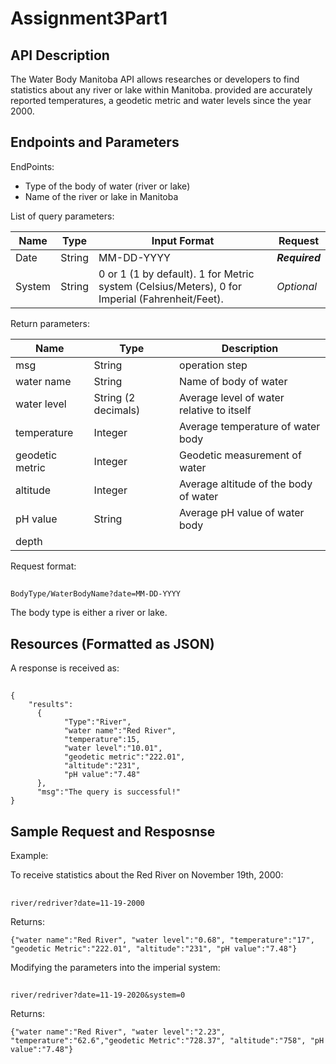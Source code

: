 # Assignment3Part1
## API Description  
The Water Body Manitoba API allows researches or developers to find statistics about any river or lake within Manitoba.
provided are accurately reported temperatures, a geodetic metric and water levels since the year 2000.

## Endpoints and Parameters

EndPoints:
- Type of the body of water (river or lake)
- Name of the river or lake in Manitoba

List of query parameters:  

|Name|Type|Input Format |Request|
| ---- | ---- | ---- | ---- |
|Date |String |MM-DD-YYYY| ***Required***|
|System |String| 0 or 1 (1 by default). 1 for Metric system (Celsius/Meters), 0 for Imperial (Fahrenheit/Feet). |*Optional*|

Return parameters:

|Name|Type|Description|
| ---- | ---- | ---- |
|msg|String|operation step
|water name| String |Name of body of water
|water level |String (2 decimals)|Average level of water relative to itself
|temperature |Integer|Average temperature of water body
|geodetic metric|Integer|Geodetic measurement of water
|altitude |Integer|Average altitude of the body of water
|pH value |String|Average pH value of water body
|depth|

Request format:
##
    BodyType/WaterBodyName?date=MM-DD-YYYY
    
The body type is either a river or lake.

## Resources (Formatted as JSON)  

A response is received as:
##
```
{
    "results":
      {
            "Type":"River",
            "water name":"Red River",
            "temperature":15,
            "water level":"10.01",
            "geodetic metric":"222.01",
            "altitude":"231",
            "pH value":"7.48"
      },
      "msg":"The query is successful!"
}
```

## Sample Request and Resposnse 

Example:

To receive statistics about the Red River on November 19th, 2000:
##
    river/redriver?date=11-19-2000
    
Returns:
    
    {"water name":"Red River", "water level":"0.68", "temperature":"17", "geodetic Metric":"222.01", "altitude":"231", "pH value":"7.48"}
    
Modifying the parameters into the imperial system:
##
    river/redriver?date=11-19-2020&system=0
    
Returns:

    {"water name":"Red River", "water level":"2.23", "temperature":"62.6","geodetic Metric":"728.37", "altitude":"758", "pH value":"7.48"}
